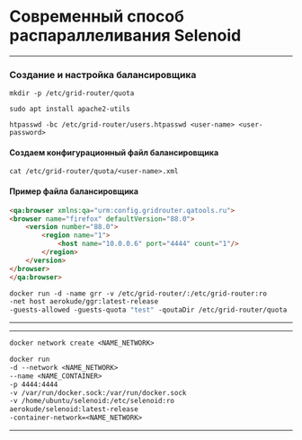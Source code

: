 # Современный способ распараллеливания Selenoid

---
### Создание и настройка балансировщика

```shell
mkdir -p /etc/grid-router/quota
```

```shell
sudo apt install apache2-utils
```

```shell
htpasswd -bc /etc/grid-router/users.htpasswd <user-name> <user-password>
```

#### Создаем конфигурационный файл балансировщика

```shell
cat /etc/grid-router/quota/<user-name>.xml
```
#### Пример файла балансировщика
```html
<qa:browser xmlns:qa="urm:config.gridrouter.qatools.ru">
<browser name="firefox" defaultVersion="88.0">
    <version number="88.0">
        <region name="1">
            <host name="10.0.0.6" port="4444" count="1"/>
        </region>
    </version>
</browser>
</qa:browser>
``` 

```dockerfile
docker run -d -name grr -v /etc/grid-router/:/etc/grid-router:ro
-net host aerokude/ggr:latest-release
-guests-allowed -guests-quota "test" -qoutaDir /etc/grid-router/quota
```
---

---
```dockerfile
docker network create <NAME_NETWORK>
```

```dockerfile
docker run 
-d --network <NAME_NETWORK> 
--name <NAME_CONTAINER> 
-p 4444:4444 
-v /var/run/docker.sock:/var/run/docker.sock  
-v /home/ubuntu/selenoid:/etc/selenoid:ro
aerokude/selenoid:latest-release 
-container-network=<NAME_NETWORK>
```
---


